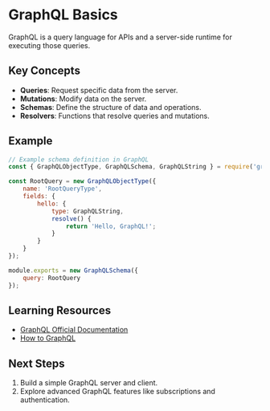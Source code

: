 # GraphQL Basics

GraphQL is a query language for APIs and a server-side runtime for executing those queries.

## Key Concepts
- **Queries**: Request specific data from the server.
- **Mutations**: Modify data on the server.
- **Schemas**: Define the structure of data and operations.
- **Resolvers**: Functions that resolve queries and mutations.

## Example
```javascript
// Example schema definition in GraphQL
const { GraphQLObjectType, GraphQLSchema, GraphQLString } = require('graphql');

const RootQuery = new GraphQLObjectType({
    name: 'RootQueryType',
    fields: {
        hello: {
            type: GraphQLString,
            resolve() {
                return 'Hello, GraphQL!';
            }
        }
    }
});

module.exports = new GraphQLSchema({
    query: RootQuery
});
```

## Learning Resources

- [GraphQL Official Documentation](https://graphql.org/learn/)
- [How to GraphQL](https://www.howtographql.com/)

## Next Steps

1. Build a simple GraphQL server and client.
2. Explore advanced GraphQL features like subscriptions and authentication.
